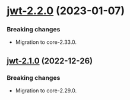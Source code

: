 <a name="jwt-2.2.0"></a>
# [jwt-2.2.0](https://github.com/ditsmod/ditsmod/releases/tag/jwt-2.2.0) (2023-01-07)

### Breaking changes

- Migration to core-2.33.0.

<a name="jwt-2.1.0"></a>
## [jwt-2.1.0](https://github.com/ditsmod/ditsmod/releases/tag/jwt-2.1.0) (2022-12-26)

### Breaking changes

- Migration to core-2.29.0.

